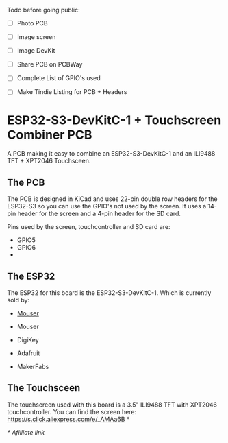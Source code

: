 Todo before going public:

- [ ] Photo PCB
- [ ] Image screen
- [ ] Image DevKit
- [ ] Share PCB on PCBWay
- [ ] Complete List of GPIO's used
- [ ] Make Tindie Listing for PCB + Headers


# ESP32-S3-DevKitC-1 + Touchscreen Combiner PCB
A PCB making it easy to combine an ESP32-S3-DevKitC-1 and an ILI9488 TFT + XPT2046 Touchsceen.

## The PCB

The PCB is designed in KiCad and uses 22-pin double row headers for the ESP32-S3 so you can use the GPIO's not used by the screen. It uses a 14-pin header for the screen and a 4-pin header for the SD card.

Pins used by the screen, touchcontroller and SD card are:

- GPIO5
- GPIO6
- 

## The ESP32

The ESP32 for this board is the ESP32-S3-DevKitC-1. Which is currently sold by:
- <a href="https://www.mouser.com/c/?q=ESP32-S3-DevKitC-1" target="_blank">Mouser</a>

- Mouser
- DigiKey
- Adafruit
- MakerFabs

## The Touchsceen

The touchscreen used with this board is a 3.5" ILI9488 TFT with XPT2046 touchcontroller. You can find the screen here: https://s.click.aliexpress.com/e/_AMAa6B *

_* Afilliate link_
